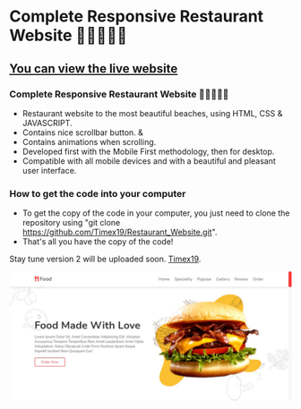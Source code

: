 # Complete Responsive Restaurant Website 🍕🍔🌭🍗😋
## [You can view the live website](https://restaurant-and-food-website.netlify.app/)
###  Complete Responsive Restaurant Website 🍕🍔🌭🍗😋

- Restaurant website to the most beautiful beaches, using HTML, CSS & JAVASCRIPT.
- Contains nice scrollbar button. &
- Contains animations when scrolling.
- Developed first with the Mobile First methodology, then for desktop.
- Compatible with all mobile devices and with a beautiful and pleasant user interface.

### How to get the code into your computer

- To get the copy of the code in your computer, you just need to clone the repository using "git clone https://github.com/Timex19/Restaurant_Website.git".
- That's all you have the copy of the code! 

Stay tune version 2 will be uploaded soon. [Timex19](https://www.github.com/timex19).

![restaurant-website](/Restaurant_Website_screenshot.png)